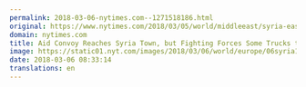 ```yaml
---
permalink: 2018-03-06-nytimes.com--1271518186.html
original: https://www.nytimes.com/2018/03/05/world/middleeast/syria-eastern-ghouta-aid.html?partner=rss&amp;emc=rss
domain: nytimes.com
title: Aid Convoy Reaches Syria Town, but Fighting Forces Some Trucks to Return Full
image: https://static01.nyt.com/images/2018/03/06/world/europe/06syria1/06syria1-mediumThreeByTwo440.jpg
date: 2018-03-06 08:33:14
translations: en
---
```


